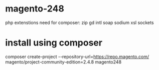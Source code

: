 # magento-248
php extenstions need for composer:
zip
gd
intl
soap
sodium
xsl
sockets
# install using composer
composer create-project --repository-url=https://repo.magento.com/ magento/project-community-edition=2.4.8 magento248

